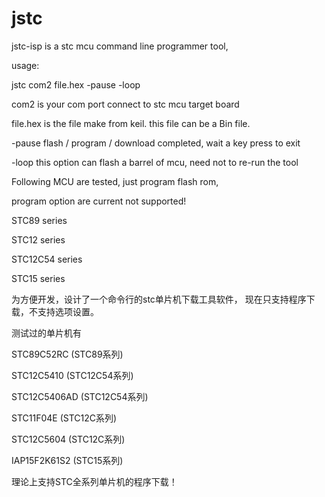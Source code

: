 jstc
====

jstc-isp is a stc mcu command line programmer tool, 

usage:

jstc com2 file.hex -pause -loop

com2      is your com port connect to stc mcu target board

file.hex  is the file make from keil. this file can be a Bin file.

-pause    flash / program / download completed, wait a key press to exit

-loop     this option can flash a barrel of mcu, need not to re-run the tool

Following MCU are tested, just program flash rom, 

program option are current not supported!

STC89 series

STC12 series

STC12C54 series

STC15 series


为方便开发，设计了一个命令行的stc单片机下载工具软件， 现在只支持程序下载，不支持选项设置。

测试过的单片机有 

STC89C52RC (STC89系列)

STC12C5410 (STC12C54系列)

STC12C5406AD (STC12C54系列)

STC11F04E (STC12C系列)

STC12C5604 (STC12C系列)

IAP15F2K61S2 (STC15系列)

理论上支持STC全系列单片机的程序下载！

